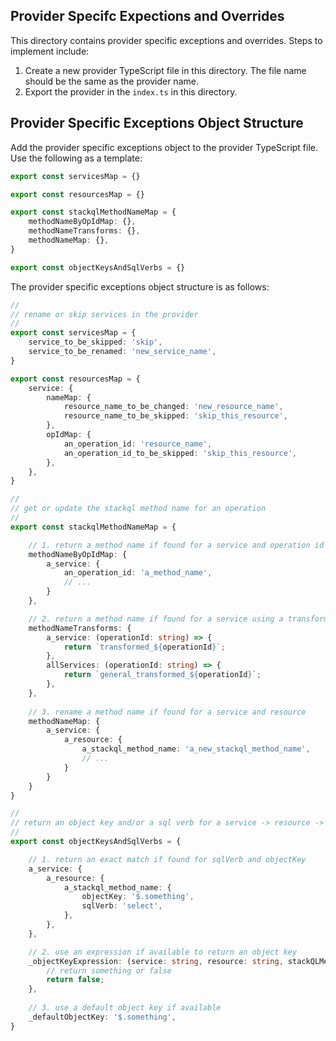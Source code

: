 ## Provider Specifc Expections and Overrides

This directory contains provider specific exceptions and overrides.  Steps to implement include:

1. Create a new provider TypeScript file in this directory.  The file name should be the same as the provider name.
2. Export the provider in the `index.ts` in this directory.

## Provider Specific Exceptions Object Structure

Add the provider specific exceptions object to the provider TypeScript file.  Use the following as a template:

```typescript
export const servicesMap = {}

export const resourcesMap = {}

export const stackqlMethodNameMap = {
    methodNameByOpIdMap: {},
    methodNameTransforms: {},
    methodNameMap: {},
}

export const objectKeysAndSqlVerbs = {}
```


The provider specific exceptions object structure is as follows:

```typescript
//
// rename or skip services in the provider
//
export const servicesMap = {
    service_to_be_skipped: 'skip',
    service_to_be_renamed: 'new_service_name',
}

export const resourcesMap = {
    service: {
        nameMap: {
            resource_name_to_be_changed: 'new_resource_name',
            resource_name_to_be_skipped: 'skip_this_resource',
        },
        opIdMap: {
            an_operation_id: 'resource_name',
            an_operation_id_to_be_skipped: 'skip_this_resource',
        },
    },
}

//
// get or update the stackql method name for an operation
//
export const stackqlMethodNameMap = {

    // 1. return a method name if found for a service and operation id
    methodNameByOpIdMap: {
        a_service: {
            an_operation_id: 'a_method_name',
            // ...
        }
    },

    // 2. return a method name if found for a service using a transform function
    methodNameTransforms: {
        a_service: (operationId: string) => {
            return `transformed_${operationId}`;
        },
        allServices: (operationId: string) => {
            return `general_transformed_${operationId}`;
        },
    },
    
    // 3. rename a method name if found for a service and resource
    methodNameMap: {
        a_service: {
            a_resource: {
                a_stackql_method_name: 'a_new_stackql_method_name',
                // ...
            }
        }
    }
}

//
// return an object key and/or a sql verb for a service -> resource -> method
//
export const objectKeysAndSqlVerbs = {

    // 1. return an exact match if found for sqlVerb and objectKey
    a_service: {
        a_resource: {
            a_stackql_method_name: {
                objectKey: '$.something',
                sqlVerb: 'select',
            },
        },
    },

    // 2. use an expression if available to return an object key
    _objectKeyExpression: (service: string, resource: string, stackQLMethodName: string) => {
        // return something or false
        return false;
    },
    
    // 3. use a default object key if available
    _defaultObjectKey: '$.something',
}
```
